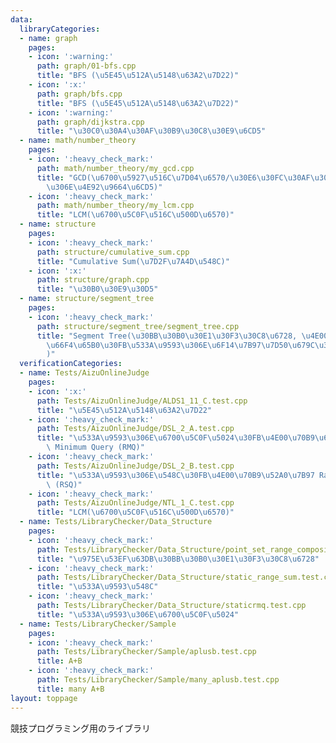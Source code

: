 ```yaml
---
data:
  libraryCategories:
  - name: graph
    pages:
    - icon: ':warning:'
      path: graph/01-bfs.cpp
      title: "BFS (\u5E45\u512A\u5148\u63A2\u7D22)"
    - icon: ':x:'
      path: graph/bfs.cpp
      title: "BFS (\u5E45\u512A\u5148\u63A2\u7D22)"
    - icon: ':warning:'
      path: graph/dijkstra.cpp
      title: "\u30C0\u30A4\u30AF\u30B9\u30C8\u30E9\u6CD5"
  - name: math/number_theory
    pages:
    - icon: ':heavy_check_mark:'
      path: math/number_theory/my_gcd.cpp
      title: "GCD(\u6700\u5927\u516C\u7D04\u6570/\u30E6\u30FC\u30AF\u30EA\u30C3\u30C9\
        \u306E\u4E92\u9664\u6CD5)"
    - icon: ':heavy_check_mark:'
      path: math/number_theory/my_lcm.cpp
      title: "LCM(\u6700\u5C0F\u516C\u500D\u6570)"
  - name: structure
    pages:
    - icon: ':heavy_check_mark:'
      path: structure/cumulative_sum.cpp
      title: "Cumulative Sum(\u7D2F\u7A4D\u548C)"
    - icon: ':x:'
      path: structure/graph.cpp
      title: "\u30B0\u30E9\u30D5"
  - name: structure/segment_tree
    pages:
    - icon: ':heavy_check_mark:'
      path: structure/segment_tree/segment_tree.cpp
      title: "Segment Tree(\u30BB\u30B0\u30E1\u30F3\u30C8\u6728, \u4E00\u70B9\u3092\
        \u66F4\u65B0\u30FB\u533A\u9593\u306E\u6F14\u7B97\u7D50\u679C\u3092\u53D6\u5F97\
        )"
  verificationCategories:
  - name: Tests/AizuOnlineJudge
    pages:
    - icon: ':x:'
      path: Tests/AizuOnlineJudge/ALDS1_11_C.test.cpp
      title: "\u5E45\u512A\u5148\u63A2\u7D22"
    - icon: ':heavy_check_mark:'
      path: Tests/AizuOnlineJudge/DSL_2_A.test.cpp
      title: "\u533A\u9593\u306E\u6700\u5C0F\u5024\u30FB\u4E00\u70B9\u66F4\u65B0 Range\
        \ Minimum Query (RMQ)"
    - icon: ':heavy_check_mark:'
      path: Tests/AizuOnlineJudge/DSL_2_B.test.cpp
      title: "\u533A\u9593\u306E\u548C\u30FB\u4E00\u70B9\u52A0\u7B97 Range Sum Query\
        \ (RSQ)"
    - icon: ':heavy_check_mark:'
      path: Tests/AizuOnlineJudge/NTL_1_C.test.cpp
      title: "LCM(\u6700\u5C0F\u516C\u500D\u6570)"
  - name: Tests/LibraryChecker/Data_Structure
    pages:
    - icon: ':heavy_check_mark:'
      path: Tests/LibraryChecker/Data_Structure/point_set_range_composite.test.cpp
      title: "\u975E\u53EF\u63DB\u30BB\u30B0\u30E1\u30F3\u30C8\u6728"
    - icon: ':heavy_check_mark:'
      path: Tests/LibraryChecker/Data_Structure/static_range_sum.test.cpp
      title: "\u533A\u9593\u548C"
    - icon: ':heavy_check_mark:'
      path: Tests/LibraryChecker/Data_Structure/staticrmq.test.cpp
      title: "\u533A\u9593\u306E\u6700\u5C0F\u5024"
  - name: Tests/LibraryChecker/Sample
    pages:
    - icon: ':heavy_check_mark:'
      path: Tests/LibraryChecker/Sample/aplusb.test.cpp
      title: A+B
    - icon: ':heavy_check_mark:'
      path: Tests/LibraryChecker/Sample/many_aplusb.test.cpp
      title: many A+B
layout: toppage
---
```

競技プログラミング用のライブラリ
